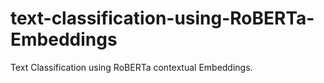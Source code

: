 # text-classification-using-RoBERTa-Embeddings

Text Classification using RoBERTa contextual Embeddings.
